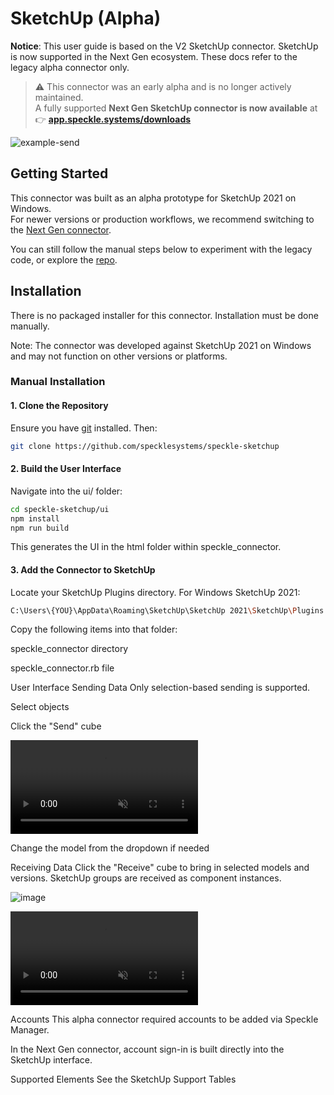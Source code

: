 # SketchUp (Alpha)

<div class="banner-ribbon">
  <span><b>Notice</b>: This user guide is based on the V2 SketchUp connector.</span>
  <span class="next-gen">SketchUp is now supported in the Next Gen ecosystem. These docs refer to the legacy alpha connector only.</span>
</div>

> ⚠️ This connector was an early alpha and is no longer actively maintained.  
> A fully supported **Next Gen SketchUp connector is now available** at  
> 👉 [**app.speckle.systems/downloads**](https://app.speckle.systems/downloads)

![example-send](./img-sketchup/sketchup-hostel-sent.png)

## Getting Started

This connector was built as an alpha prototype for SketchUp 2021 on Windows.  
For newer versions or production workflows, we recommend switching to the [Next Gen connector](https://app.speckle.systems/downloads).

You can still follow the manual steps below to experiment with the legacy code, or explore the [repo](https://github.com/specklesystems/speckle-sketchup).

## Installation

There is no packaged installer for this connector. Installation must be done manually.

Note: The connector was developed against SketchUp 2021 on Windows and may not function on other versions or platforms.

### Manual Installation

#### 1. Clone the Repository

Ensure you have [git](https://git-scm.com/downloads) installed. Then:

```bash
git clone https://github.com/specklesystems/speckle-sketchup
```
#### 2. Build the User Interface
Navigate into the ui/ folder:
```bash
cd speckle-sketchup/ui
npm install
npm run build
```
This generates the UI in the html folder within speckle_connector.

#### 3. Add the Connector to SketchUp
Locate your SketchUp Plugins directory. For Windows SketchUp 2021:
```bash
C:\Users\{YOU}\AppData\Roaming\SketchUp\SketchUp 2021\SketchUp\Plugins
```
Copy the following items into that folder:

speckle_connector directory

speckle_connector.rb file

User Interface
Sending Data
Only selection-based sending is supported.

Select objects

Click the "Send" cube

<video autoplay="autoplay" muted="muted" loop="loop"><source src="/assets/media/sending.0130e219.mp4" type="video/mp4">
  Your browser does not support the video tag.
</video>

Change the model from the dropdown if needed


Receiving Data
Click the "Receive" cube to bring in selected models and versions.
SketchUp groups are received as component instances.

![image](https://github.com/user-attachments/assets/3017cc07-adea-4b76-a0b7-6a70f07c106d)

<video autoplay="autoplay" muted="muted" loop="loop"><source src="/assets/media/receiving.fac2fa42.mp4" type="video/mp4">
  Your browser does not support the video tag.
</video>

Accounts
This alpha connector required accounts to be added via Speckle Manager.

In the Next Gen connector, account sign-in is built directly into the SketchUp interface.

Supported Elements
See the SketchUp Support Tables
